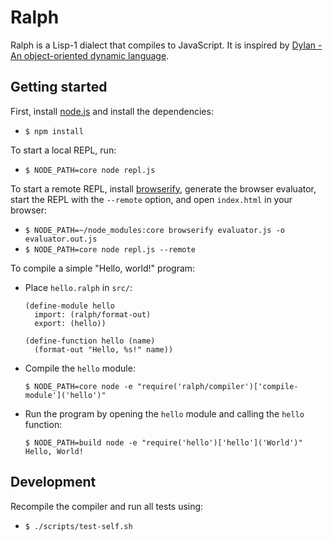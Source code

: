 # Ralph

Ralph is a Lisp-1 dialect that compiles to JavaScript. It is inspired by
[Dylan - An object-oriented dynamic language](http://lispm.de/docs/prefix-dylan/book.annotated/contents.html).

## Getting started

First, install [node.js](http://nodejs.org/) and install the dependencies:

* `$ npm install`

To start a local REPL, run:

* `$ NODE_PATH=core node repl.js`

To start a remote REPL, install [browserify](http://browserify.org/),
generate the browser evaluator, start the REPL with the `--remote` option,
and open `index.html` in your browser:

* `$ NODE_PATH=~/node_modules:core browserify evaluator.js -o evaluator.out.js`
* `$ NODE_PATH=core node repl.js --remote`


To compile a simple "Hello, world!" program:

* Place `hello.ralph` in `src/`:
 
  ```
  (define-module hello
    import: (ralph/format-out)
    export: (hello))
      
  (define-function hello (name)
    (format-out "Hello, %s!" name))
  ```

* Compile the `hello` module:

  `$ NODE_PATH=core node -e "require('ralph/compiler')['compile-module']('hello')"`

* Run the program by opening the `hello` module and calling the `hello` function:

  ```
  $ NODE_PATH=build node -e "require('hello')['hello']('World')"
  Hello, World!
  ```

## Development

Recompile the compiler and run all tests using:

* `$ ./scripts/test-self.sh`
